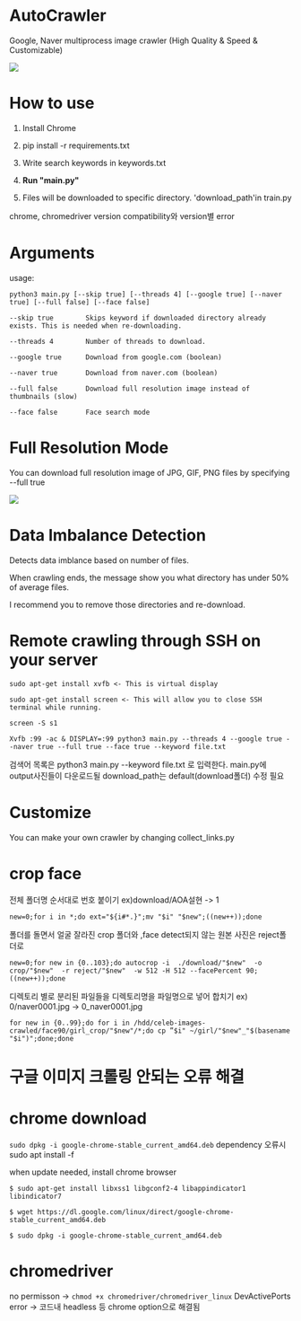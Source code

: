 # AutoCrawler
Google, Naver multiprocess image crawler (High Quality & Speed & Customizable)

![](docs/animation.gif)

# How to use

1. Install Chrome

2. pip install -r requirements.txt

3. Write search keywords in keywords.txt

4. **Run "main.py"**

5. Files will be downloaded to specific directory. 'download_path'in train.py

chrome, chromedriver version compatibility와 version별 error 

# Arguments
usage:
```
python3 main.py [--skip true] [--threads 4] [--google true] [--naver true] [--full false] [--face false]
```

```
--skip true        Skips keyword if downloaded directory already exists. This is needed when re-downloading.

--threads 4        Number of threads to download.

--google true      Download from google.com (boolean)

--naver true       Download from naver.com (boolean)

--full false       Download full resolution image instead of thumbnails (slow)

--face false       Face search mode
```


# Full Resolution Mode

You can download full resolution image of JPG, GIF, PNG files by specifying --full true

![](docs/full.gif)



# Data Imbalance Detection

Detects data imblance based on number of files.

When crawling ends, the message show you what directory has under 50% of average files.

I recommend you to remove those directories and re-download.


# Remote crawling through SSH on your server

```
sudo apt-get install xvfb <- This is virtual display

sudo apt-get install screen <- This will allow you to close SSH terminal while running.

screen -S s1

Xvfb :99 -ac & DISPLAY=:99 python3 main.py --threads 4 --google true --naver true --full true --face true --keyword file.txt
```

검색어 목록은 python3 main.py --keyword file.txt 로 입력한다.
main.py에 output사진들이 다운로드될 download_path는 default(download폴더) 수정 필요

# Customize

You can make your own crawler by changing collect_links.py


# crop face 

전체 폴더명 순서대로 번호 붙이기
ex)download/AOA설현 -> 1
```
new=0;for i in *;do ext="${i#*.}";mv "$i" "$new";((new++));done
```
폴더를 돌면서 얼굴 잘라진 crop 폴더와 ,face detect되지 않는 원본 사진은 reject폴더로
```
new=0;for new in {0..103};do autocrop -i  ./download/"$new"  -o crop/"$new"  -r reject/"$new"  -w 512 -H 512 --facePercent 90;((new++));done
```
디렉토리 별로 분리된 파일들을 디렉토리명을 파일명으로 넣어 합치기
ex) 0/naver0001.jpg -> 0_naver0001.jpg
```
for new in {0..99};do for i in /hdd/celeb-images-crawled/face90/girl_crop/"$new"/*;do cp ”$i" ~/girl/"$new"_"$(basename "$i")";done;done
```

# 구글 이미지 크롤링 안되는 오류 해결

# chrome download

```sudo dpkg -i google-chrome-stable_current_amd64.deb```
dependency 오류시 sudo apt install -f 

when update needed, install chrome browser
```
$ sudo apt-get install libxss1 libgconf2-4 libappindicator1 libindicator7

$ wget https://dl.google.com/linux/direct/google-chrome-stable_current_amd64.deb 

$ sudo dpkg -i google-chrome-stable_current_amd64.deb
```

# chromedriver
no permisson -> ```chmod +x chromedriver/chromedriver_linux```
DevActivePorts error -> 코드내 headless 등 chrome option으로 해결됨
